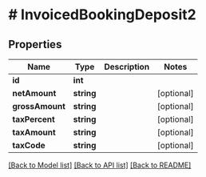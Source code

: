 # # InvoicedBookingDeposit2

## Properties

Name | Type | Description | Notes
------------ | ------------- | ------------- | -------------
**id** | **int** |  |
**netAmount** | **string** |  | [optional]
**grossAmount** | **string** |  | [optional]
**taxPercent** | **string** |  | [optional]
**taxAmount** | **string** |  | [optional]
**taxCode** | **string** |  | [optional]

[[Back to Model list]](../../README.md#models) [[Back to API list]](../../README.md#endpoints) [[Back to README]](../../README.md)
